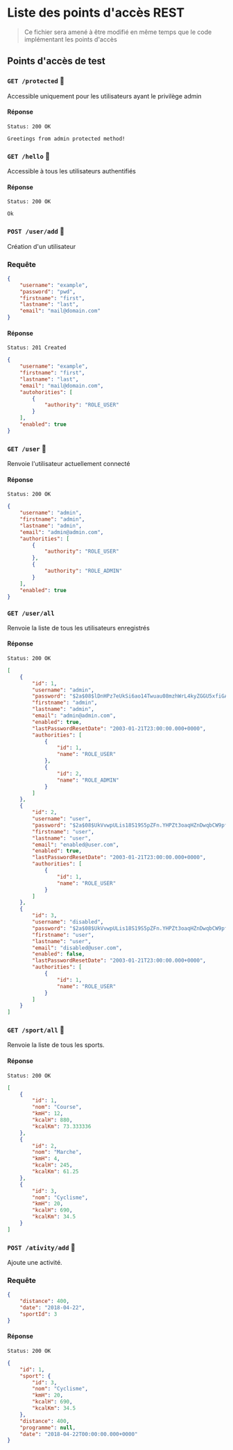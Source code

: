 # Liste des points d'accès REST

> Ce fichier sera amené à être modifié en même temps que le code implémentant les points d'accès

## Points d'accès de test

### `GET /protected` :key:
Accessible uniquement pour les utilisateurs ayant le privilège admin

#### Réponse

```
Status: 200 OK
```

```
Greetings from admin protected method!
```

### `GET /hello` :key:
Accessible à tous les utilisateurs authentifiés

#### Réponse

```
Status: 200 OK
```

```
Ok
```

### `POST /user/add` :key:
Création d'un utilisateur

### Requête
```json
{
	"username": "example",
	"password": "pwd",
	"firstname": "first",
	"lastname": "last",
	"email": "mail@domain.com"
}
```

#### Réponse

```
Status: 201 Created
```

```json
{
	"username": "example",
	"firstname": "first",
	"lastname": "last",
	"email": "mail@domain.com",
    "autohorities": [
        {
            "authority": "ROLE_USER"
        }
    ],
    "enabled": true
}
```


### `GET /user` :key:
Renvoie l'utilisateur actuellement connecté

#### Réponse

```
Status: 200 OK
```

```json
{
    "username": "admin",
    "firstname": "admin",
    "lastname": "admin",
    "email": "admin@admin.com",
    "authorities": [
        {
            "authority": "ROLE_USER"
        },
        {
            "authority": "ROLE_ADMIN"
        }
    ],
    "enabled": true
}
```

### `GET /user/all`
Renvoie la liste de tous les utilisateurs enregistrés

#### Réponse

```
Status: 200 OK
```

```json
[
    {
        "id": 1,
        "username": "admin",
        "password": "$2a$08$lDnHPz7eUkSi6ao14Twuau08mzhWrL4kyZGGU5xfiGALO/Vxd5DOi",
        "firstname": "admin",
        "lastname": "admin",
        "email": "admin@admin.com",
        "enabled": true,
        "lastPasswordResetDate": "2003-01-21T23:00:00.000+0000",
        "authorities": [
            {
                "id": 1,
                "name": "ROLE_USER"
            },
            {
                "id": 2,
                "name": "ROLE_ADMIN"
            }
        ]
    },
    {
        "id": 2,
        "username": "user",
        "password": "$2a$08$UkVvwpULis18S19S5pZFn.YHPZt3oaqHZnDwqbCW9pft6uFtkXKDC",
        "firstname": "user",
        "lastname": "user",
        "email": "enabled@user.com",
        "enabled": true,
        "lastPasswordResetDate": "2003-01-21T23:00:00.000+0000",
        "authorities": [
            {
                "id": 1,
                "name": "ROLE_USER"
            }
        ]
    },
    {
        "id": 3,
        "username": "disabled",
        "password": "$2a$08$UkVvwpULis18S19S5pZFn.YHPZt3oaqHZnDwqbCW9pft6uFtkXKDC",
        "firstname": "user",
        "lastname": "user",
        "email": "disabled@user.com",
        "enabled": false,
        "lastPasswordResetDate": "2003-01-21T23:00:00.000+0000",
        "authorities": [
            {
                "id": 1,
                "name": "ROLE_USER"
            }
        ]
    }
]
```

### `GET /sport/all` :key:
Renvoie la liste de tous les sports.

#### Réponse

```
Status: 200 OK
```

```json
[
    {
        "id": 1,
        "nom": "Course",
        "kmH": 12,
        "kcalH": 880,
        "kcalKm": 73.333336
    },
    {
        "id": 2,
        "nom": "Marche",
        "kmH": 4,
        "kcalH": 245,
        "kcalKm": 61.25
    },
    {
        "id": 3,
        "nom": "Cyclisme",
        "kmH": 20,
        "kcalH": 690,
        "kcalKm": 34.5
    }
]
```

### `POST /ativity/add` :key:
Ajoute une activité.

### Requête
```json
{
    "distance": 400,
    "date": "2018-04-22",
    "sportId": 3
}
```

#### Réponse

```
Status: 200 OK
```

```json
{
    "id": 1,
    "sport": {
        "id": 3,
        "nom": "Cyclisme",
        "kmH": 20,
        "kcalH": 690,
        "kcalKm": 34.5
    },
    "distance": 400,
    "programme": null,
    "date": "2018-04-22T00:00:00.000+0000"
}
```
